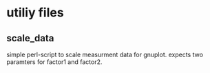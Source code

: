 utiliy files
============

scale_data
----------

simple perl-script to scale measurment data for gnuplot. expects two paramters for factor1 and factor2.



